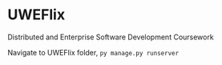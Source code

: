 # UWEFlix
Distributed and Enterprise Software Development Coursework

Navigate to UWEFlix folder, `py manage.py runserver`